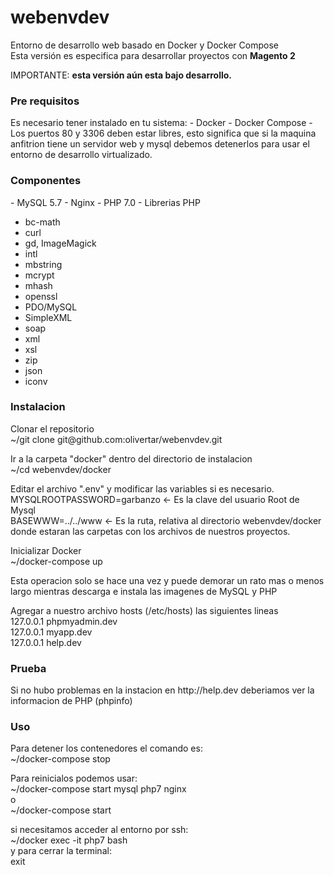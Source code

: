 # webenvdev
Entorno de desarrollo web basado en Docker y Docker Compose</br>
Esta versión es especifica para desarrollar proyectos con <strong>Magento 2</strong></br>

IMPORTANTE: <strong>esta versión aún esta bajo desarrollo.</strong>

<h3>Pre requisitos</h3>
Es necesario tener instalado en tu sistema:
- Docker
- Docker Compose
- Los puertos 80 y 3306 deben estar libres, esto significa que si la maquina anfitrion tiene un servidor web y mysql debemos detenerlos para usar el entorno de desarrollo virtualizado.

<h3>Componentes</h3>
- MySQL 5.7
- Nginx
- PHP 7.0
- Librerias PHP
<ul>
<li>bc-math</li>
<li>curl</li>
<li>gd, ImageMagick</li>
<li>intl</li>
<li>mbstring</li>
<li>mcrypt</li>
<li>mhash</li>
<li>openssl</li>
<li>PDO/MySQL</li>
<li>SimpleXML</li>
<li>soap</li>
<li>xml</li>
<li>xsl</li>
<li>zip</li>
<li>json</li>
<li>iconv</li>
</ul>

<h3>Instalacion</h3>
Clonar el repositorio</br>
~/git clone git@github.com:olivertar/webenvdev.git

Ir a la carpeta "docker" dentro del directorio de instalacion</br>
~/cd webenvdev/docker

Editar el archivo ".env" y modificar las variables si es necesario.</br>
MYSQLROOTPASSWORD=garbanzo <- Es la clave del usuario Root de Mysql</br>
BASEWWW=../../www <- Es la ruta, relativa al directorio webenvdev/docker donde estaran las carpetas con los archivos de nuestros proyectos.

Inicializar Docker</br>
~/docker-compose up

Esta operacion solo se hace una vez y puede demorar un rato mas o menos largo mientras descarga e instala las imagenes de MySQL y PHP

Agregar a nuestro archivo hosts (/etc/hosts) las siguientes lineas</br>
127.0.0.1 phpmyadmin.dev</br>
127.0.0.1 myapp.dev</br>
127.0.0.1 help.dev

<h3>Prueba</h3>
Si no hubo problemas en la instacion en http://help.dev deberiamos ver la informacion de PHP (phpinfo)

<h3>Uso</h3>
Para detener los contenedores el comando es:</br>
~/docker-compose stop

Para reinicialos podemos usar:</br>
~/docker-compose start mysql php7 nginx</br>
o</br>
~/docker-compose start

si necesitamos acceder al entorno por ssh:</br>
~/docker exec -it php7 bash</br>
y para cerrar la terminal:</br>
exit






